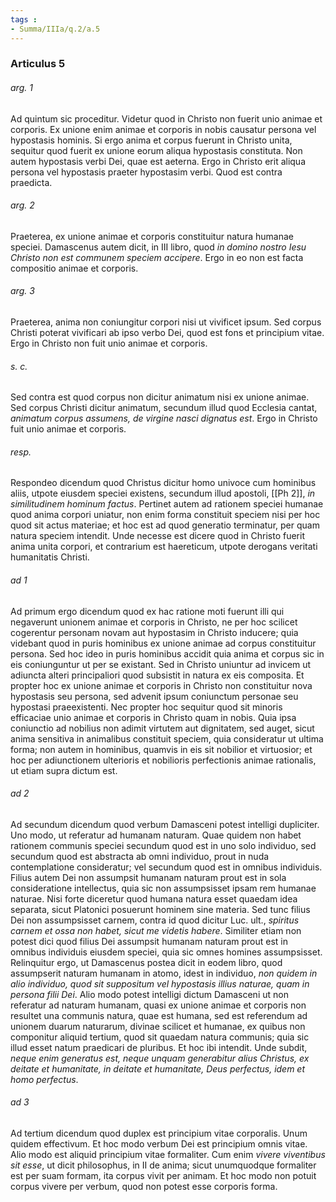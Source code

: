 ```yaml
---
tags : 
- Summa/IIIa/q.2/a.5
---
```


### Articulus 5

###### arg. 1
Ad quintum sic proceditur. Videtur quod in Christo non fuerit unio animae et corporis. Ex unione enim animae et corporis in nobis causatur persona vel hypostasis hominis. Si ergo anima et corpus fuerunt in Christo unita, sequitur quod fuerit ex unione eorum aliqua hypostasis constituta. Non autem hypostasis verbi Dei, quae est aeterna. Ergo in Christo erit aliqua persona vel hypostasis praeter hypostasim verbi. Quod est contra praedicta.

###### arg. 2
Praeterea, ex unione animae et corporis constituitur natura humanae speciei. Damascenus autem dicit, in III libro, quod *in domino nostro Iesu Christo non est communem speciem accipere*. Ergo in eo non est facta compositio animae et corporis.

###### arg. 3
Praeterea, anima non coniungitur corpori nisi ut vivificet ipsum. Sed corpus Christi poterat vivificari ab ipso verbo Dei, quod est fons et principium vitae. Ergo in Christo non fuit unio animae et corporis.

###### s. c.
Sed contra est quod corpus non dicitur animatum nisi ex unione animae. Sed corpus Christi dicitur animatum, secundum illud quod Ecclesia cantat, *animatum corpus assumens, de virgine nasci dignatus est*. Ergo in Christo fuit unio animae et corporis.

###### resp.
Respondeo dicendum quod Christus dicitur homo univoce cum hominibus aliis, utpote eiusdem speciei existens, secundum illud apostoli, [[Ph 2]], *in similitudinem hominum factus*. Pertinet autem ad rationem speciei humanae quod anima corpori uniatur, non enim forma constituit speciem nisi per hoc quod sit actus materiae; et hoc est ad quod generatio terminatur, per quam natura speciem intendit. Unde necesse est dicere quod in Christo fuerit anima unita corpori, et contrarium est haereticum, utpote derogans veritati humanitatis Christi.

###### ad 1
Ad primum ergo dicendum quod ex hac ratione moti fuerunt illi qui negaverunt unionem animae et corporis in Christo, ne per hoc scilicet cogerentur personam novam aut hypostasim in Christo inducere; quia videbant quod in puris hominibus ex unione animae ad corpus constituitur persona. Sed hoc ideo in puris hominibus accidit quia anima et corpus sic in eis coniunguntur ut per se existant. Sed in Christo uniuntur ad invicem ut adiuncta alteri principaliori quod subsistit in natura ex eis composita. Et propter hoc ex unione animae et corporis in Christo non constituitur nova hypostasis seu persona, sed advenit ipsum coniunctum personae seu hypostasi praeexistenti. Nec propter hoc sequitur quod sit minoris efficaciae unio animae et corporis in Christo quam in nobis. Quia ipsa coniunctio ad nobilius non adimit virtutem aut dignitatem, sed auget, sicut anima sensitiva in animalibus constituit speciem, quia consideratur ut ultima forma; non autem in hominibus, quamvis in eis sit nobilior et virtuosior; et hoc per adiunctionem ulterioris et nobilioris perfectionis animae rationalis, ut etiam supra dictum est.

###### ad 2
Ad secundum dicendum quod verbum Damasceni potest intelligi dupliciter. Uno modo, ut referatur ad humanam naturam. Quae quidem non habet rationem communis speciei secundum quod est in uno solo individuo, sed secundum quod est abstracta ab omni individuo, prout in nuda contemplatione consideratur; vel secundum quod est in omnibus individuis. Filius autem Dei non assumpsit humanam naturam prout est in sola consideratione intellectus, quia sic non assumpsisset ipsam rem humanae naturae. Nisi forte diceretur quod humana natura esset quaedam idea separata, sicut Platonici posuerunt hominem sine materia. Sed tunc filius Dei non assumpsisset carnem, contra id quod dicitur Luc. ult., *spiritus carnem et ossa non habet, sicut me videtis habere*. Similiter etiam non potest dici quod filius Dei assumpsit humanam naturam prout est in omnibus individuis eiusdem speciei, quia sic omnes homines assumpsisset. Relinquitur ergo, ut Damascenus postea dicit in eodem libro, quod assumpserit naturam humanam in atomo, idest in individuo, *non quidem in alio individuo, quod sit suppositum vel hypostasis illius naturae, quam in persona filii Dei*. Alio modo potest intelligi dictum Damasceni ut non referatur ad naturam humanam, quasi ex unione animae et corporis non resultet una communis natura, quae est humana, sed est referendum ad unionem duarum naturarum, divinae scilicet et humanae, ex quibus non componitur aliquid tertium, quod sit quaedam natura communis; quia sic illud esset natum praedicari de pluribus. Et hoc ibi intendit. Unde subdit, *neque enim generatus est, neque unquam generabitur alius Christus, ex deitate et humanitate, in deitate et humanitate, Deus perfectus, idem et homo perfectus*.

###### ad 3
Ad tertium dicendum quod duplex est principium vitae corporalis. Unum quidem effectivum. Et hoc modo verbum Dei est principium omnis vitae. Alio modo est aliquid principium vitae formaliter. Cum enim *vivere viventibus sit esse*, ut dicit philosophus, in II de anima; sicut unumquodque formaliter est per suam formam, ita corpus vivit per animam. Et hoc modo non potuit corpus vivere per verbum, quod non potest esse corporis forma.


